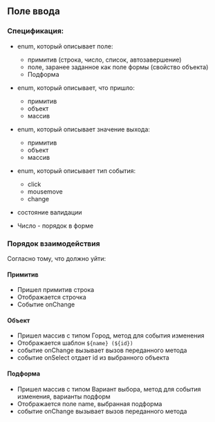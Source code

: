 ## Поле ввода

### Спецификация:
- enum, который описывает поле: 
    - примитив (строка, число, список, автозавершение)
    - поле, заранее заданное как поле формы (свойство объекта)
    - Подформа

- enum, который описывает, что пришло: 
    - примитив
    - объект
    - массив

- enum, который описывает значение выхода:
    - примитив
    - объект
    - массив
    
- enum, который описывает тип события:
    - click
    - mousemove
    - change

- состояние валидации

- Число - порядок в форме

### Порядок взаимодействия
Согласно тому, что должно уйти:

#### Примитив
- Пришел примитив строка
- Отображается строчка 
- Событие onChange

#### Объект
- Пришел массив с типом Город, метод для события изменения
- Отображается шаблон `${name} (${id})` 
- событие onChange вызывает вызов переданного метода
- событие onSelect отдает id из выбранного объекта

#### Подформа
- Пришел массив с типом Вариант выбора, метод для события изменения, варианты подформ
- Отображается поле name,  выбранная подформа 
- событие onChange вызывает вызов переданного метода

